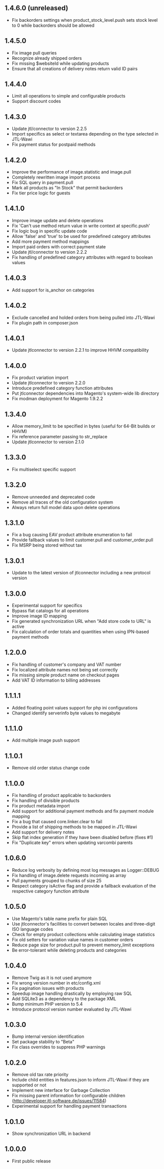 1.4.6.0 (unreleased)
--------------------
- Fix backorders settings when product_stock_level.push sets stock level to 0 while backorders should be allowed

1.4.5.0
-------
- Fix image pull queries
- Recognize already shipped orders
- Fix missing $websiteId while updating products
- Ensure that all creations of delivery notes return valid ID pairs

1.4.4.0
-------
- Limit all operations to simple and configurable products
- Support discount codes

1.4.3.0
-------
- Update jtl/connector to version 2.2.5
- Import specifics as select or textarea depending on the type selected in JTL-Wawi
- Fix payment status for postpaid methods

1.4.2.0
-------
- Improve the performance of image.statistic and image.pull
- Completely rewritten image import process
- Fix SQL query in payment.pull
- Mark all products as "In Stock" that permit backorders
- Fix tier price logic for guests

1.4.1.0
-------
- Improve image update and delete operations
- Fix 'Can't use method return value in write context at specific.push'
- Fix logic bug in specific update code
- Allow 'false' and 'true' to be used for predefined category attributes
- Add more payment method mappings
- Import paid orders with correct payment state
- Update jtl/connector to version 2.2.2
- Fix handling of predefined category attributes with regard to boolean values

1.4.0.3
-------
- Add support for is_anchor on categories

1.4.0.2
-------
- Exclude cancelled and holded orders from being pulled into JTL-Wawi
- Fix plugin path in composer.json

1.4.0.1
-------
- Update jtlconnector to version 2.2.1 to improve HHVM compatibility

1.4.0.0
-------
- Fix product variation import
- Update jtlconnector to version 2.2.0
- Introduce predefined category function attributes
- Put jtlconnector dependencies into Magento's system-wide lib directory
- Fix modman deployment for Magento 1.9.2.2

1.3.4.0
-------
- Allow memory_limit to be specified in bytes (useful for 64-Bit builds or HHVM)
- Fix reference parameter passing to str_replace
- Update jtlconnector to version 2.1.0

1.3.3.0
-------
- Fix multiselect specific support

1.3.2.0
-------
- Remove unneeded and deprecated code
- Remove all traces of the old configuration system
- Always return full model data upon delete operations

1.3.1.0
-------
- Fix a bug causing EAV product attribute enumeration to fail
- Provide fallback values to limit customer.pull and customer_order.pull
- Fix MSRP being stored without tax

1.3.0.1
-------
- Update to the latest version of jtlconnector including a new protocol version

1.3.0.0
-------
- Experimental support for specifics
- Bypass flat catalogs for all operations
- Improve image ID mapping
- Fix generated synchronization URL when "Add store code to URL" is active
- Fix calculation of order totals and quantities when using IPN-based payment methods

1.2.0.0
-------
- Fix handling of customer's company and VAT number
- Fix localized attribute names not being set correctly
- Fix missing simple product name on checkout pages
- Add VAT ID information to billing addresses

1.1.1.1
-------
- Added floating point values support for php ini configurations
- Changed identify serverinfo byte values to megabyte

1.1.1.0
-------
- Add multiple image push support

1.1.0.1
-------
- Remove old order status change code

1.1.0.0
-------
- Fix handling of product applicable to backorders
- Fix handling of divisible products
- Fix product metadata import
- Add support for additional payment methods and fix payment module mapping
- Fix a bug that caused core.linker.clear to fail
- Provide a list of shipping methods to be mapped in JTL-Wawi
- Add support for delivery notes
- Skip flat index generation if they have been disabled before (fixes #1)
- Fix "Duplicate key" errors when updating varcombi parents

1.0.6.0
-------
- Reduce log verbosity by defining most log messages as Logger::DEBUG
- Fix handling of image.delete requests incoming as array
- Pull payments grouped to chunks of size 25
- Respect category isActive flag and provide a fallback evaluation of the respective category function attribute

1.0.5.0
-------
- Use Magento's table name prefix for plain SQL
- Use jtlconnector's facilities to convert between locales and three-digit ISO language codes
- Check for empty product collections while calculating image statistics
- Fix old setters for variation value names in customer orders
- Reduce page size for product.pull to prevent memory_limit exceptions
- Be error-tolerant while deleting products and categories

1.0.4.0
-------
- Remove Twig as it is not used anymore
- Fix wrong version number in etc/config.xml
- Fix pagination issues with products
- Speedup image handling drastically by employing raw SQL
- Add SQLite3 as a dependency to the package XML
- Bump minimum PHP version to 5.4
- Introduce protocol version number evaluated by JTL-Wawi

1.0.3.0
-------
- Bump internal version identification
- Set package stability to "Beta"
- Fix class overrides to suppress PHP warnings

1.0.2.0
-------
- Remove old tax rate priority
- Include child entities in features.json to inform JTL-Wawi if they are supported or not
- Implement new interface for Garbage Collection
- Fix missing parent information for configurable children (http://developer.jtl-software.de/issues/11584)
- Experimental support for handling payment transactions

1.0.1.0
-------
- Show synchronization URL in backend

1.0.0.0
-------
- First public release
